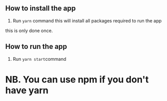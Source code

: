 ## How to install the app


1. Run `yarn` command this will install all packages required to run the app

this is only done once.

## How to run the app

1. Run `yarn start`command


# NB. You can use **npm** if you don't have yarn
